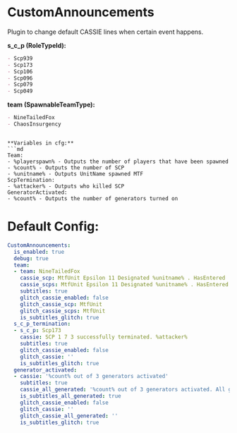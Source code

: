 # CustomAnnouncements
Plugin to change default CASSIE lines when certain event happens. 

**s_c_p (RoleTypeId):**

```md
- Scp939
- Scp173
- Scp106
- Scp096
- Scp079
- Scp049
```

**team (SpawnableTeamType):**

```md
- NineTailedFox
- ChaosInsurgency
```
```

**Variables in cfg:**
```md
Team:
- %playerspawn% - Outputs the number of players that have been spawned
- %count% - Outputs the number of SCP
- %unitname% - Outputs UnitName spawned MTF
ScpTermination:
- %attacker% - Outputs who killed SCP
GeneratorActivated:
- %count% - Outputs the number of generators turned on
```

# Default Config:
```yml
CustomAnnouncements:
  is_enabled: true
  debug: true
  team:
  - team: NineTailedFox
    cassie_scp: MtfUnit Epsilon 11 Designated %unitname% . HasEntered . AllRemaining . AwaitingRecontainment %count% ScpSubject
    cassie_scps: MtfUnit Epsilon 11 Designated %unitname% . HasEntered . AllRemaining . AwaitingRecontainment %count% ScpSubjects
    subtitles: true
    glitch_cassie_enabled: false
    glitch_cassie_scp: MtfUnit
    glitch_cassie_scps: MtfUnit
    is_subtitles_glitch: true
  s_c_p_termination:
  - s_c_p: Scp173
    cassie: SCP 1 7 3 successfully terminated. %attacker%
    subtitles: true
    glitch_cassie_enabled: false
    glitch_cassie: ''
    is_subtitles_glitch: true
  generator_activated:
  - cassie: '%count% out of 3 generators activated'
    subtitles: true
    cassie_all_generated: '%count% out of 3 generators activated. All generators have been successfully engaged'
    is_subtitles_all_generated: true
    glitch_cassie_enabled: false
    glitch_cassie: ''
    glitch_cassie_all_generated: ''
    is_subtitles_glitch: true
```
